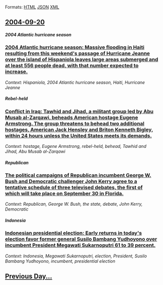 
Formats: [HTML](2004/09/20/index.html)  [JSON](2004/09/20/index.json)  [XML](2004/09/20/index.xml)  

## [2004-09-20](/news/2004/09/20/index.md)

##### 2004 Atlantic hurricane season
### [ 2004 Atlantic hurricane season: Massive flooding in Haiti resulting from this weekend's passage of Hurricane Jeanne over the island of Hispaniola leaves large areas submerged and at least 556 people dead, with that number expected to increase. ](/news/2004/09/20/2004-atlantic-hurricane-season-massive-flooding-in-haiti-resulting-from-this-weekend-s-passage-of-hurricane-jeanne-over-the-island-of-hisp.md)
_Context: Hispaniola, 2004 Atlantic hurricane season, Haiti, Hurricane Jeanne_

##### Rebel-held
### [ Conflict in Iraq: Tawhid and Jihad, a militant group led by Abu Musab al-Zarqawi, beheads American hostage Eugene Armstrong. The group threatens to behead two additional hostages, American Jack Hensley and Briton Kenneth Bigley, within 24 hours unless the United States meets its demands. ](/news/2004/09/20/conflict-in-iraq-tawhid-and-jihad-a-militant-group-led-by-abu-musab-al-zarqawi-beheads-american-hostage-eugene-armstrong-the-group-thre.md)
_Context: hostage, Eugene Armstrong, rebel-held, behead, Tawhid and Jihad, Abu Musab al-Zarqawi_

##### Republican
### [ The political campaigns of Republican incumbent George W. Bush and Democratic challenger John Kerry agree to a tentative schedule of three televised debates, the first of which will take place on September 30 in Florida. ](/news/2004/09/20/the-political-campaigns-of-republican-incumbent-george-w-bush-and-democratic-challenger-john-kerry-agree-to-a-tentative-schedule-of-three.md)
_Context: Republican, George W. Bush, the state, debate, John Kerry, Democratic_

##### Indonesia
### [ Indonesian presidential election: Early returns in today's election favor former general Susilo Bambang Yudhoyono over incumbent President Megawati Sukarnoputri 61 to 39 percent. ](/news/2004/09/20/indonesian-presidential-election-early-returns-in-today-s-election-favor-former-general-susilo-bambang-yudhoyono-over-incumbent-president.md)
_Context: Indonesia, Megawati Sukarnoputri, election, President, Susilo Bambang Yudhoyono, incumbent, presidential election_

## [Previous Day...](/news/2004/09/19/index.md)

